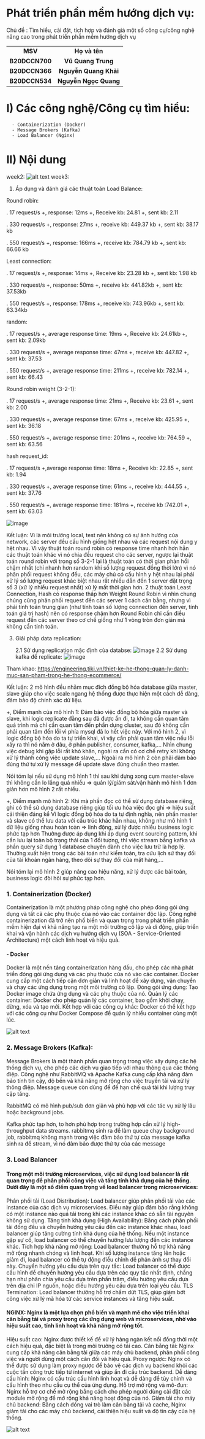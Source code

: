 # Phát triển phần mềm hướng dịch vụ:
Chủ đề :  Tìm hiểu, cài đặt, tích hợp và đánh giá một số công cụ/công nghệ nâng cao trong phát triển phần mềm hướng dịch vụ

<table>
  <tr>
    <td style="text-align:center"><b>MSV</b></td>
    <td style="text-align:center"><b>Họ và tên</b></td>
  </tr>
  <tr style="text-align: center">
    <td>
       <b>B20DCCN700</b>
    </td>
   <td>
       <b>Vũ Quang Trung</b>
    </td>
  </tr>
    <tr style="text-align: center">
    <td>
       <b>B20DCCN366</b>
    </td>
   <td>
       <b>Nguyễn Quang Khải</b>
    </td>
  </tr>
    <tr style="text-align: center">
    <td>
       <b>B20DCCN534</b>
    </td>
   <td>
       <b>Nguyễn Ngọc Quang</b>
    </td>
  </tr>
</table>

# I) Các công nghệ/Công cụ tìm hiểu:
      - Containerization (Docker)
      - Message Brokers (Kafka)
      - Load Balancer (Nginx)
# II) Nội dung
week2:
![alt text](img.png)
week3:
1. Áp dụng và đánh giá các thuật toán Load Balance:

  Round robin:
  
. 17 request/s
+, response: 12ms
+, Receive kb: 24.81 
+, sent kb: 2.11 

.  330 request/s 
+, response: 27ms
+, receive kb: 449.37 kb
+, sent kb: 38.17 kb

. 550 request/s 
+, response: 166ms
+, receive kb: 784.79 kb
+, sent kb: 66.66 kb

Least connection:

. 17 request/s
+, response: 14ms
+, Receive kb: 23.28 kb
+, sent kb: 1.98 kb

.  330 request/s 
+, response: 50ms
+, receive kb: 441.82kb
+, sent kb: 37.53kb

. 550 request/s
+, response: 178ms
+, receive kb: 743.96kb
+, sent kb: 63.34kb

random:

. 17 request/s
+, average response time: 19ms
+, Receive kb: 24.61kb
+, sent kb: 2.09kb

.  330 request/s 
+, average response time: 47ms
+, receive kb: 447.82
+, sent kb: 37.53

. 550 request/s 
+, average response time: 211ms
+, receive kb: 782.14
+, sent kb: 66.43

Round robin weight (3-2-1):

. 17 request/s 
+, average response time: 21ms
+, Receive kb: 23.61
+, sent kb: 2.00

.  330 request/s
+, average response time: 67ms
+, receive kb: 425.95
+, sent kb: 36.18

. 550 request/s 
+, average response time: 201ms
+, receive kb: 764.59
+, sent kb: 63.56


hash request_id:

. 17 request/s 
+,average response time: 18ms
+, Receive kb: 22.85
+, sent kb: 1.94

.  330 request/s 
+, average response time: 61ms
+, receive kb: 444.55
+, sent kb: 37.76

. 550 request/s 
+, average response time: 181ms
+, receive kb :742.01
+, sent kb: 63.03

     
   ![image](https://github.com/jnp2018/midproj-700534366/assets/40316966/2df638fc-fd61-4a4c-8de6-4b39e6e0f809)



Kết luận: Vì là môi trường local, test nên không có sự ảnh hưởng của network, các server đều cấu hình giống hệt nhau và các request nội dung y hệt nhau. Vì vậy thuật toán round robin có response time nhanh hơn hẳn các thuật toán khác vì nó chia đều request cho các server, ngược lại thuật toán round robin với trọng số 3-2-1 lại là thuật toán có thời gian phản hồi chậm nhất (chỉ nhanh hơn random khi số lượng request đồng thời lớn) vì nó phân phối request không đều, các máy chủ có cấu hình y hệt nhau lại phải xử lý số lượng request khác biệt nhau rất nhiều dẫn đến 1 server đặt trọng số 3 (xử lý nhiều request nhất) xử lý mất thời gian hơn. 2 thuật toán Least Connection, Hash có response thấp hơn Weight Round Robin vì nhìn chung chúng cũng phân phối request đến các server 1 cách cân bằng, nhưng vì phải tính toán trung gian (như tính toán số lượng connection đến server, tính toán giá trị hash) nên có response chậm hơn Round Robin chỉ cần điều request đến các server theo cơ chế giống như 1 vòng tròn đơn giản mà không cần tính toán.


3. Giải pháp data replication:

   2.1 Sử dụng replication mặc định của databse:
   ![image](https://github.com/jnp2018/midproj-700534366/assets/40316966/a2f61789-e4bf-4ee2-964d-866decddcba3)
   2.2 Sử dụng kafka để replicate:
   ![image](https://github.com/jnp2018/midproj-700534366/assets/40316966/2e31d210-6edd-4996-a2a9-e5e06ab8dccc)


Tham khao: https://engineering.tiki.vn/thiet-ke-he-thong-quan-ly-danh-muc-san-pham-trong-he-thong-ecommerce/ 


   Kết luận:
2 mô hình đều nhằm mục đích đồng bộ hóa database giữa master, slave giúp cho việc scale ngang hệ thống được thực hiện một cách dễ dàng, đảm bảo độ chính xác dữ liệu.

+, Điểm mạnh của mô hình 1:
Đảm bảo việc đồng bộ hóa giữa master và slave, khi logic replicate đằng sau đã được ẩn đi, ta không cần quan tâm quá trình mà chỉ cần quan tâm đến phần dựng cluster, sau đó không cần phải quan tâm đến lỗi vì phía mysql đã lo hết việc này.
Với mô hình 2, vì logic đồng bộ hóa do ta tự triển khai, vì vậy cần phải quan tâm việc nếu lỗi xảy ra thì nó nằm ở đâu, ở phần publisher, consumer, kafka,... Nhìn chung việc debug khi gặp lỗi rất khó khăn, ngoài ra cần có cơ chế retry khi không xử lý thành công việc update slave,... Ngoài ra mô hình 2 còn phải đảm bảo đúng thứ tự xử lý message để update slave đúng chuẩn theo master.

Nói tóm lại nếu sử dụng mô hình 1 thì sau khi dựng xong cụm master-slave thì không cần lo lắng quá nhiều => quản lý/giám sát/vận hành mô hình 1 đơn giản hơn mô hình 2 rất nhiều.

+, Điểm mạnh mô hình 2:
Khi mà phần đọc có thể sử dụng database riêng, ghi có thể sử dụng database riêng giúp tối ưu hóa việc đọc ghi => hiệu suất cải thiện đáng kể
Vì logic đồng bộ hóa do ta tự định nghĩa, nên phần master và slave có thể lưu data với cấu trúc khác hẳn nhau, không như mô hình 1 dữ liệu giống nhau hoàn toàn => linh động, xử lý được nhiều business logic phức tạp hơn
Thường được áp dụng khi áp dụng event sourcing pattern, khi cần lưu lại toàn bộ trạng thái của 1 đối tượng, thì việc stream bằng kafka và phần query sử dụng 1 database chuyên dành cho việc lưu trữ là hợp lý. Thường xuất hiện trong các bài toán như kiểm toán, tra cứu lịch sử thay đổi của tài khoản ngân hàng, theo dõi sự thay đổi của mặt hàng,...

Nói tóm lại mô hình 2 giúp nâng cao hiệu năng, xử lý được các bài toán, business logic đòi hỏi sự phức tạp hơn. 



### 1. Containerization (Docker)
Containerization là một phương pháp công nghệ cho phép đóng gói ứng dụng và tất cả các phụ thuộc của nó vào các container độc lập. Công nghệ containerization đã trở nên phổ biến và quan trọng trong phát triển phần mềm hiện đại vì khả năng tạo ra một môi trường cô lập và di động, giúp triển khai và vận hành các dịch vụ hướng dịch vụ (SOA - Service-Oriented Architecture) một cách linh hoạt và hiệu quả.
#### - Docker
Docker là một nền tảng containerization hàng đầu, cho phép các nhà phát triển đóng gói ứng dụng và các phụ thuộc của nó vào các container. Docker cung cấp một cách tiếp cận đơn giản và linh hoạt để xây dựng, vận chuyển và chạy các ứng dụng trong một môi trường cô lập.
Đóng gói ứng dụng: Tạo Docker image chứa ứng dụng và các phụ thuộc của nó.
Quản lý các container: Docker cho phép quản lý các container, bao gồm khởi chạy, dừng, xóa và tạo mới.
Kết hợp với các công cụ khác: Docker có thể kết hợp với các công cụ như Docker Compose để quản lý nhiều container cùng một lúc.

![alt text](image-1.png)


### 2. Message Brokers (Kafka): 
Message Brokers là một thành phần quan trọng trong việc xây dựng các hệ thống dịch vụ, cho phép các dịch vụ giao tiếp với nhau thông qua các thông điệp. Công nghệ như RabbitMQ và Apache Kafka cung cấp khả năng đảm bảo tính tin cậy, độ bền và khả năng mở rộng cho việc truyền tải và xử lý thông điệp. Message queue còn dùng để để hạn chế quá tải khi lượng truy cập tăng.

RabbitMQ có mô hình pub/sub đơn giản và phù hợp với các tác vụ xử lý lâu hoặc background jobs.

Kafka phức tạp hơn, to hơn phù hợp trong trường hợp cần xử lý high-throughput data streams.
rabbitmq sinh ra để làm queue chạy background job, rabbitmq không mạnh trong việc đảm bảo thứ tự của message
kafka sinh ra để stream, vì nó đảm bảo được thứ tự của các message

### 3. Load Balancer 
#### Trong một môi trường microservices, việc sử dụng load balancer là rất quan trọng để phân phối công việc và tăng tính khả dụng của hệ thống. Dưới đây là một số điểm quan trọng về load balancer trong microservices:
Phân phối tải (Load Distribution): Load balancer giúp phân phối tải vào các instance của các dịch vụ microservices. Điều này giúp đảm bảo rằng không có một instance nào quá tải trong khi các instance khác có sẵn tài nguyên không sử dụng.
Tăng tính khả dụng (High Availability): Bằng cách phân phối tải đồng đều và chuyển hướng yêu cầu đến các instance khác nhau, load balancer giúp tăng cường tính khả dụng của hệ thống. Nếu một instance gặp sự cố, load balancer có thể chuyển hướng lưu lượng đến các instance khác.
Tích hợp khả năng mở rộng: Load balancer thường hỗ trợ khả năng mở rộng nhanh chóng và linh hoạt. Khi số lượng instance tăng lên hoặc giảm đi, load balancer có thể tự động điều chỉnh để phản ánh sự thay đổi này.
Chuyển hướng yêu cầu dựa trên quy tắc: Load balancer có thể được cấu hình để chuyển hướng yêu cầu dựa trên các quy tắc nhất định, chẳng hạn như phân chia yêu cầu dựa trên phần trăm, điều hướng yêu cầu dựa trên địa chỉ IP nguồn, hoặc điều hướng yêu cầu dựa trên loại yêu cầu.
TLS Termination: Load balancer thường hỗ trợ chấm dứt TLS, giúp giảm bớt công việc xử lý mã hóa từ các service instances và tăng hiệu suất.
#### NGINX: Nginx là một lựa chọn phổ biến và mạnh mẽ cho việc triển khai cân bằng tải và proxy trong các ứng dụng web và microservices, nhờ vào hiệu suất cao, tính linh hoạt và khả năng mở rộng tốt.
Hiệu suất cao: Nginx được thiết kế để xử lý hàng ngàn kết nối đồng thời một cách hiệu quả, đặc biệt là trong môi trường có tải cao.
Cân bằng tải: Nginx cung cấp khả năng cân bằng tải giữa các máy chủ backend, phân phối công việc và người dùng một cách cân đối và hiệu quả.
Proxy ngược: Nginx có thể được sử dụng làm proxy ngược để bảo vệ các dịch vụ backend khỏi các cuộc tấn công trực tiếp từ internet và giúp ẩn đi cấu trúc backend.
Dễ dàng cấu hình: Nginx có cấu trúc cấu hình linh hoạt và dễ dàng để tùy chỉnh và cấu hình theo nhu cầu cụ thể của ứng dụng.
Hỗ trợ mở rộng và mô-đun: Nginx hỗ trợ cơ chế mở rộng bằng cách cho phép người dùng cài đặt các module mở rộng để mở rộng khả năng hoạt động của nó.
Giảm tải cho máy chủ backend: Bằng cách đóng vai trò làm cân bằng tải và cache, Nginx giảm tải cho các máy chủ backend, cải thiện hiệu suất và độ tin cậy của hệ thống.

![alt text](image-6.png)
